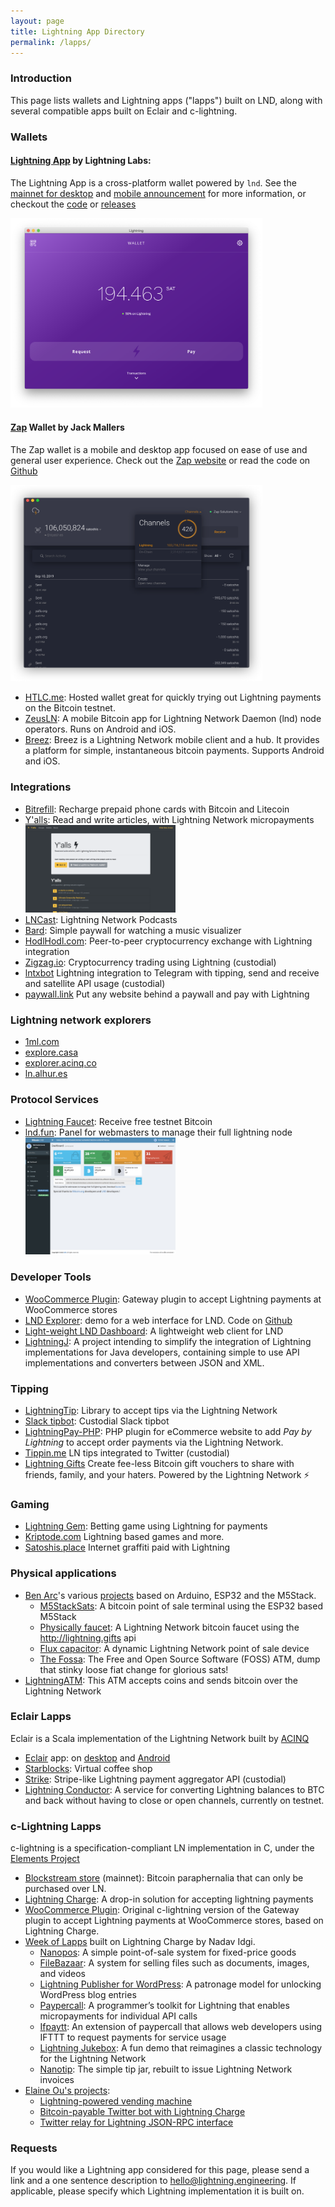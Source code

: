 ```yaml
---
layout: page
title: Lightning App Directory
permalink: /lapps/
---
```


### Introduction

This page lists wallets and Lightning apps ("lapps") built on LND, along with several
compatible apps built on Eclair and c-lightning.

### Wallets

#### [Lightning App](https://github.com/lightninglabs/lightning-app) by Lightning Labs:
The Lightning App is a cross-platform wallet powered by `lnd`. See the 
[mainnet for desktop](https://blog.lightning.engineering/announcement/2019/04/23mainnet-app.html)
and [mobile announcement](https://blog.lightning.engineering/announcement/2019/06/19mobile-app.html)
for more information, or checkout the
[code](https://github.com/lightninglabs/lightning-app) or
[releases](https://github.com/lightninglabs/lightning-app/releases)
  
<img src="/assets/lapps/lnd_desktop_app.png" alt="Screenshot of Lightning Desktop App" style="max-width: 80%;"/>

#### [Zap](https://zap.jackmallers.com/) Wallet by Jack Mallers  
The Zap wallet is a mobile and desktop app focused on ease of
use and general user experience.
Check out the [Zap website](https://zap.jackmallers.com/) or read the code on
[Github](https://github.com/LN-Zap)

<img src="/assets/lapps/zap.png" alt="Zap Wallet payment request view" style="max-width: 80%;"/>

* [HTLC.me](https://htlc.me/): Hosted wallet great for quickly trying out 
  Lightning payments on the Bitcoin testnet.
* [ZeusLN](https://zeusln.app/):
  A mobile Bitcoin app for Lightning Network Daemon (lnd) node operators. Runs on Android and iOS.
* [Breez](https://breez.technology/): Breez is a Lightning Network mobile client and a hub.
  It provides a platform for simple, instantaneous bitcoin payments. Supports Android and iOS.

### Integrations

* [Bitrefill](https://en.bitrefill.com/): Recharge prepaid phone cards with
  Bitcoin and Litecoin
* [Y'alls](http://yalls.org/): Read and write articles, with Lightning Network
  micropayments
  <img src="/assets/lapps/yalls.png" alt="Screenshot of Yalls home view" style="max-width: 50%;"/>
* [LNCast](http://lncast.com/): Lightning Network Podcasts
* [Bard](https://www.bard.fun/): Simple paywall for watching a music visualizer
* [HodlHodl.com](https://hodlhodl.com/?set_asset=btcln): Peer-to-peer cryptocurrency
  exchange with Lightning integration
* [Zigzag.io](https://zigzag.io/#/): Cryptocurrency trading using Lightning
  (custodial)
* [lntxbot](https://telegram.me/lntxbot) Lightning integration to Telegram with
  tipping, send and receive and satellite API usage (custodial)
* [paywall.link](https://paywall.link/) Put any website behind a paywall and pay with Lightning

### Lightning network explorers

* [1ml.com](https://1ml.com/)
* [explore.casa](https://explore.casa/)
* [explorer.acinq.co](https://explorer.acinq.co/)
* [ln.alhur.es](https://ln.alhur.es/)

### Protocol Services

* [Lightning Faucet](https://faucet.lightning.community/): Receive free testnet
  Bitcoin
* [lnd.fun](http://lnd.fun/): Panel for webmasters to manage their full lightning node
  <img src="/assets/lapps/lnd.fun.png" alt="Screenshot of lnd.fun dashboard home view" style="max-width: 50%;"/>

### Developer Tools

* [WooCommerce
  Plugin](https://github.com/joaodealmeida/woocommerce-gateway-lightning):
  Gateway plugin to accept Lightning payments at WooCommerce stores
* [LND Explorer](https://demo1.lndexplorer.com/): demo for a web interface for
  LND. Code on [Github](https://github.com/altangent/lnd-explorer)
* [Light-weight LND Dashboard](https://github.com/mably/lncli-web): A
  lightweight web client for LND
* [LightningJ](http://www.lightningj.org/): A project intending to simplify the
  integration of Lightning implementations for Java developers, containing
  simple to use API implementations and converters between JSON and XML.

### Tipping
* [LightningTip](https://github.com/michael1011/lightningtip): Library to accept
  tips via the Lightning Network
* [Slack tipbot](https://github.com/CryptoFR/ln-tip-slack): Custodial Slack
  tipbot
* [LightningPay-PHP](https://github.com/robclark56/lightningPay-PHP): PHP plugin
  for eCommerce website to add _Pay by Lightning_ to accept order payments via the
  Lightning Network. 
* [Tippin.me](https://tippin.me/) LN tips integrated to Twitter (custodial)
* [Lightning Gifts](https://lightning.gifts/) Create fee-less Bitcoin gift
  vouchers to share with friends, family, and your haters. Powered by the Lightning Network ⚡

### Gaming
* [Lightning Gem](https://lightninggem.com/): Betting game using Lightning for
  payments
* [Kriptode.com](https://kriptode.com/) Lightning based games and more.
* [Satoshis.place](https://satoshis.place/) Internet graffiti paid with Lightning

### Physical applications
* [Ben Arc](https://twitter.com/BTCSocialist)'s various [projects](https://github.com/arcbtc/)
based on Arduino, ESP32 and the M5Stack.
  * [M5StackSats](https://github.com/arcbtc/M5StackSats):
    A bitcoin point of sale terminal using the ESP32 based M5Stack 
  * [Physically faucet](https://github.com/arcbtc/physically-faucet):
    A Lightning Network bitcoin faucet using the <http://lightning.gifts> api
  * [Flux capacitor](https://github.com/arcbtc/flux-capacitor):
    A dynamic Lightning Network point of sale device
  * [The Fossa](https://github.com/arcbtc/The-Fossa):
    The Free and Open Source Software (FOSS) ATM, dump that stinky loose fiat change for glorious sats!
* [LightningATM](https://github.com/21isenough/LightningATM):
  This ATM accepts coins and sends bitcoin over the Lightning Network

### Eclair Lapps

Eclair is a Scala implementation of the Lightning Network built by [ACINQ](https://acinq.co/)

* [Eclair](https://github.com/ACINQ/eclair) app: on
  [desktop](https://github.com/ACINQ/eclair/releases) and
  [Android](https://play.google.com/store/apps/details?id=fr.acinq.eclair.wallet.mainnet2)
* [Starblocks](https://starblocks.acinq.co/#/): Virtual coffee shop
* [Strike](https://strike.acinq.co/#/): Stripe-like Lightning payment aggregator
  API (custodial)
* [Lightning Conductor](http://lightningconductor.net/): A service for
  converting Lightning balances to BTC and back without having to close
  or open channels, currently on testnet.

### c-Lightning Lapps

c-lightning is a specification-compliant LN implementation in C, under the
[Elements Project](https://elementsproject.org/)

* [Blockstream store](https://store.blockstream.com/) (mainnet): Bitcoin
  paraphernalia that can only be purchased over LN.
* [Lightning Charge](https://github.com/ElementsProject/lightning-charge): A
  drop-in solution for accepting lightning payments
* [WooCommerce
  Plugin](https://github.com/ElementsProject/woocommerce-gateway-lightning):
  Original c-lightning version of the Gateway plugin to accept Lightning
  payments at WooCommerce stores, based on Lightning Charge.
* [Week of
  Lapps](https://blockstream.com/2018/03/29/blockstreams-week-of-lapps-ends.html)
  built on Lightning Charge by Nadav Idgi.
  * [Nanopos](https://github.com/ElementsProject/nanopos): A simple
    point-of-sale system for fixed-price goods
  * [FileBazaar](https://github.com/ElementsProject/filebazaar): A system for
    selling files such as documents, images, and videos
  * [Lightning Publisher for
    WordPress](https://github.com/ElementsProject/wordpress-lightning-publisher):
    A patronage model for unlocking WordPress blog entries
  * [Paypercall](https://github.com/ElementsProject/paypercall): A programmer’s
    toolkit for Lightning that enables micropayments for individual API calls
  * [Ifpaytt](https://github.com/ElementsProject/ifpaytt): An extension of
    paypercall that allows web developers using IFTTT to request payments for
    service usage
  * [Lightning Jukebox](https://github.com/ElementsProject/lightning-jukebox):
    A fun demo that reimagines a classic technology for the Lightning Network
  * [Nanotip](https://github.com/ElementsProject/nanotip): The simple tip jar,
    rebuilt to issue Lightning Network invoices
* [Elaine Ou's projects](https://elaineou.com/shop/): 
  * [Lightning-powered vending machine](https://github.com/elaineo/Jellybean)
  * [Bitcoin-payable Twitter bot with Lightning Charge](https://github.com/elaineo/lightningbot)
  * [Twitter relay for Lightning JSON-RPC interface](https://github.com/elaineo/LightningBuddy)

### Requests

If you would like a Lightning app considered for this page, please send a
link and a one sentence description to <hello@lightning.engineering>.
If applicable, please specify which Lightning implementation it is built on.
